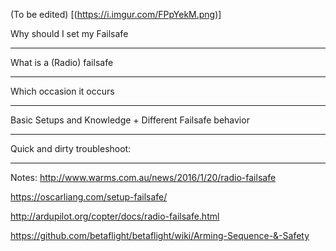 (To be edited)
[(https://i.imgur.com/FPpYekM.png)]

Why should I set my Failsafe
___
What is a (Radio) failsafe 
___
Which occasion it occurs
___
Basic Setups and Knowledge + Different Failsafe behavior
___
Quick and dirty troubleshoot:
___


Notes:
http://www.warms.com.au/news/2016/1/20/radio-failsafe

https://oscarliang.com/setup-failsafe/

http://ardupilot.org/copter/docs/radio-failsafe.html

https://github.com/betaflight/betaflight/wiki/Arming-Sequence-&-Safety